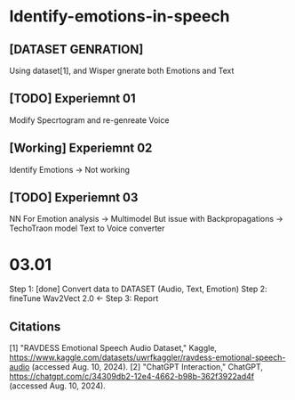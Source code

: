 # Identify-emotions-in-speech

## [DATASET GENRATION] 
Using dataset[1], and Wisper gnerate both Emotions and Text 

## [TODO] Experiemnt 01 
Modify Specrtogram and re-genreate Voice 

## [Working] Experiemnt 02
Identify Emotions -> Not working

## [TODO] Experiemnt 03 
NN For Emotion analysis
-> Multimodel But issue with Backpropagations 
-> TechoTraon model Text to Voice converter

 # 03.01 
 Step 1: [done] Convert data to DATASET (Audio, Text, Emotion)
 Step 2: fineTune Wav2Vect 2.0 <-
 Step 3: Report    



## 

## Citations 
[1] "RAVDESS Emotional Speech Audio Dataset," Kaggle, https://www.kaggle.com/datasets/uwrfkaggler/ravdess-emotional-speech-audio (accessed Aug. 10, 2024).
[2] "ChatGPT Interaction," ChatGPT, https://chatgpt.com/c/34309db2-12e4-4662-b98b-362f3922ad4f (accessed Aug. 10, 2024).
 